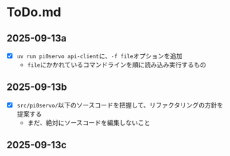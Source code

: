 # ToDo.md

## 2025-09-13a

- [x] `uv run pi0servo api-client`に、`-f file`オプションを追加
  - `file`にかかれているコマンドラインを順に読み込み実行するもの

## 2025-09-13b

- [x] `src/pi0servo/`以下のソースコードを把握して、リファクタリングの方針を提案する
  - まだ、絶対にソースコードを編集しないこと

## 2025-09-13c

